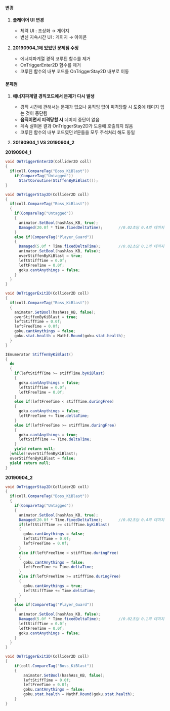 #### 변경
1. **플레이어 UI 변경**
    - 체력 UI : 초상화 → 게이지
    - 변신 지속시간 UI : 게이지 → 아이콘

2. **20190904_1에 있었던 문제점 수정**
    - 에너지파계열 경직 코루틴 함수를 제거
    - OnTriggerEnter2D 함수를 제거
    - 코루틴 함수의 내부 코드를 OnTriggerStay2D 내부로 이동

#### 문제점

1. **에너지파계열 경직코드에서 문제가 다시 발생**
    - 경직 시간에 관해서는 문제가 없으나 움직임 없이 피격당할 시 도중에 데미지 입는 것이 중단됨
    - **움직이면서 피격당할 시** 데미지 중단이 없음
    - 계속 살펴본 결과 OnTriggerStay2D가 도중에 호출되지 않음
    - 코루틴 함수의 내부 코드였던 if문들을 모두 주석처리 해도 동일

2. **20190904_1 VS 20190904_2**

**20190904_1**
```CS
void OnTriggerEnter2D(Collider2D coll)
{
  if(coll.CompareTag("Boss_KiBlast"))
    if(CompareTag("Untagged"))
      StartCoroutine(StiffenByKiBlast());
}

void OnTriggerStay2D(Collider2D coll)
{
  if(coll.CompareTag("Boss_KiBlast"))
  {
    if(CompareTag("Untagged"))
    {
      animator.SetBool(hashAss_KB, true);
      Damaged(20.0f * Time.fixedDeltaTime);       //0.02초당 0.4의 데미지 -> 1초당 20데미지 ∴ 총 데미지합 : 32
    }
    else if(CompareTag("Player_Guard"))
    {
      Damaged(5.0f * Time.fixedDeltaTime);        //0.02초당 0.1의 데미지 -> 1초당 5데미지 ∴ 총 데미지합 : 8
      animator.SetBool(hashAss_KB, false);
      overStiffenByKiBlast = true;
      leftStiffTime = 0.0f;
      leftFreeTime = 0.0f;
      goku.cantAnythings = false;
    }
  }
}

void OnTriggerExit2D(Collider2D coll)
{
  if(coll.CompareTag("Boss_KiBlast"))
  {
    animator.SetBool(hashAss_KB, false);
    overStiffenByKiBlast = true;
    leftStiffTime = 0.0f;
    leftFreeTime = 0.0f;
    goku.cantAnythings = false;
    goku.stat.health = Mathf.Round(goku.stat.health);
  }
}

IEnumerator StiffenByKiBlast()
{
  do
  {
    if(leftStiffTime >= stiffTime.byKiBlast)
    {
      goku.cantAnythings = false;
      leftStiffTime = 0.0f;
      leftFreeTime = 0.0f;
    }
    else if(leftFreeTime < stiffTime.duringFree)
    {
      goku.cantAnythings = false;
      leftFreeTime += Time.deltaTime;
    }
    else if(leftFreeTime >= stiffTime.duringFree)
    {
      goku.cantAnythings = true;
      leftStiffTime += Time.deltaTime;
    }
    yield return null;
  }while(!overStiffenByKiBlast);
  overStiffenByKiBlast = false;
  yield return null;
}
```

**20190904_2**
```CS
void OnTriggerStay2D(Collider2D coll)
{
  if(coll.CompareTag("Boss_KiBlast"))
  {
    if(CompareTag("Untagged"))
    {
      animator.SetBool(hashAss_KB, true);
      Damaged(20.0f * Time.fixedDeltaTime);       //0.02초당 0.4의 데미지 -> 1초당 20데미지 ∴ 총 데미지합 : 32
      if(leftStiffTime >= stiffTime.byKiBlast)
      {
        goku.cantAnythings = false;
        leftStiffTime = 0.0f;
        leftFreeTime = 0.0f;
      }
      else if(leftFreeTime < stiffTime.duringFree)
      {
        goku.cantAnythings = false;
        leftFreeTime += Time.deltaTime;
      }
      else if(leftFreeTime >= stiffTime.duringFree)
      {
        goku.cantAnythings = true;
        leftStiffTime += Time.deltaTime;
      }
    }
    else if(CompareTag("Player_Guard"))  
    {
      animator.SetBool(hashAss_KB, false);
      Damaged(5.0f * Time.fixedDeltaTime);        //0.02초당 0.1의 데미지 -> 1초당 5데미지 ∴ 총 데미지합 : 8
      leftStiffTime = 0.0f;
      leftFreeTime = 0.0f;
      goku.cantAnythings = false;
    }
  }
}

void OnTriggerExit2D(Collider2D coll)
{
    if(coll.CompareTag("Boss_KiBlast"))
    {
        animator.SetBool(hashAss_KB, false);
        leftStiffTime = 0.0f;
        leftFreeTime = 0.0f;
        goku.cantAnythings = false;
        goku.stat.health = Mathf.Round(goku.stat.health);
    }
}
```
